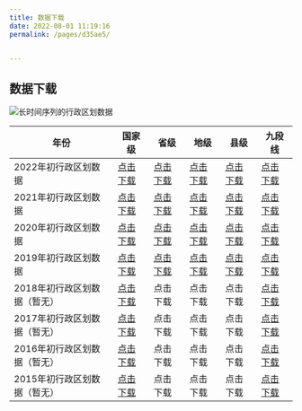 ```yaml
---
title: 数据下载
date: 2022-08-01 11:19:16
permalink: /pages/d35ae5/


---
```


## 数据下载

![长时间序列的行政区划数据](http://pics.landcover100.com/pics/20222228/630b5a5878fdb.png)

| 年份                         | 国家级                                           | 省级                                              | 地级                                              | 县级                                              | 九段线                                           |
| ---------------------------- | ------------------------------------------------ | ------------------------------------------------- | ------------------------------------------------- | ------------------------------------------------- | ------------------------------------------------ |
| 2022年初行政区划数据         | [点击下载](https://wwu.lanzout.com/iIRn80bspkni) | [点击下载](https://wwu.lanzout.com/iwGGP0b5j6li)  | [点击下载](https://wwqb.lanzout.com/iRpha0j3k7gb) | [点击下载](https://wwu.lanzout.com/i9ntL0b5j6re)  | [点击下载](https://wwu.lanzout.com/ifQ0t0b5j6gd) |
| 2021年初行政区划数据         | [点击下载](https://wwu.lanzout.com/iIRn80bspkni) | [点击下载](https://wwu.lanzout.com/iNfoV0b5j6na)  | [点击下载](https://wwqb.lanzout.com/iTToN0j3k7di) | [点击下载](https://wwu.lanzout.com/iK9Hc0b5j70d)  | [点击下载](https://wwu.lanzout.com/ifQ0t0b5j6gd) |
| 2020年初行政区划数据         | [点击下载](https://wwu.lanzout.com/iIRn80bspkni) | [点击下载](https://wwu.lanzout.com/iZY7z0b5k68b)  | [点击下载](https://wwqb.lanzout.com/iZvot0j3k78d) | [点击下载](https://wwu.lanzout.com/ilAZW0b5k76f)  | [点击下载](https://wwu.lanzout.com/ifQ0t0b5j6gd) |
| 2019年初行政区划数据         | [点击下载](https://wwu.lanzout.com/iIRn80bspkni) | [点击下载](https://wwqb.lanzout.com/icxjj0j3k6xc) | [点击下载](https://wwqb.lanzout.com/i8Mbk0j3k6wb) | [点击下载](https://wwqb.lanzout.com/iWnEo0j3k6yd) | [点击下载](https://wwu.lanzout.com/ifQ0t0b5j6gd) |
| 2018年初行政区划数据（暂无） | [点击下载](https://wwu.lanzout.com/iIRn80bspkni) | 点击下载                                          | 点击下载                                          | 点击下载                                          | [点击下载](https://wwu.lanzout.com/ifQ0t0b5j6gd) |
| 2017年初行政区划数据（暂无） | [点击下载](https://wwu.lanzout.com/iIRn80bspkni) | 点击下载                                          | 点击下载                                          | 点击下载                                          | [点击下载](https://wwu.lanzout.com/ifQ0t0b5j6gd) |
| 2016年初行政区划数据（暂无） | [点击下载](https://wwu.lanzout.com/iIRn80bspkni) | 点击下载                                          | 点击下载                                          | 点击下载                                          | [点击下载](https://wwu.lanzout.com/ifQ0t0b5j6gd) |
| 2015年初行政区划数据（暂无） | [点击下载](https://wwu.lanzout.com/iIRn80bspkni) | 点击下载                                          | 点击下载                                          | 点击下载                                          | [点击下载](https://wwu.lanzout.com/ifQ0t0b5j6gd) |

